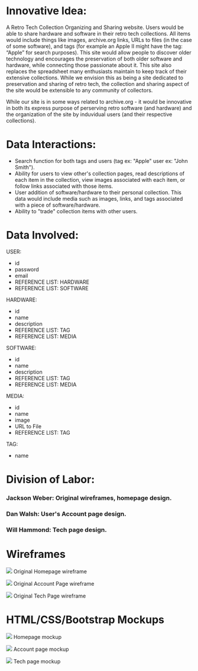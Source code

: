 # Innovative Idea:
A Retro Tech Collection Organizing and Sharing website. Users would be able to share hardware and software in their retro tech collections. All items would include things like images, archive.org links, URLs to files (in the case of some software), and tags (for example an Apple II might have the tag: “Apple” for search purposes). This site would allow people to discover older technology and encourages the preservation of both older software and hardware, while connecting those passionate about it. This site also replaces the spreadsheet many enthusiasts maintain to keep track of their extensive collections. While we envision this as being a site dedicated to preservation and sharing of retro tech, the collection and sharing aspect of the site would be extensible to any community of collectors.

While our site is in some ways related to archive.org - it would be innovative in both its express purpose of perserving retro software (and hardware) and the organization of the site by induvidual users (and their respective collections).

# Data Interactions:
- Search function for both tags and users (tag ex: "Apple" user ex: "John Smith").
- Ability for users to view other's collection pages, read descriptions of each item in the collection, view images associated with each item, or follow links associated with those items.
- User addition of software/hardware to their personal collection. This data would include media such as images, links, and tags associated with a piece of software/hardware.
- Ability to "trade" collection items with other users.

# Data Involved:
USER:
<ul>
  <li>id</li>
  <li>password</li>
  <li>email</li>
  <li>REFERENCE LIST: HARDWARE</li>
  <li>REFERENCE LIST: SOFTWARE</li>
</ul>
HARDWARE:
<ul>
  <li>id</li>
  <li>name</li>
  <li>description</li>
  <li>REFERENCE LIST: TAG</li>
  <li>REFERENCE LIST: MEDIA</li>
</ul>

SOFTWARE:
<ul>
  <li>id</li>
  <li>name</li>
  <li>description</li>
  <li>REFERENCE LIST: TAG</li>
  <li>REFERENCE LIST: MEDIA</li>
</ul>
  
MEDIA:
<ul>
  <li>id</li>
  <li>name</li>
  <li>image</li>
  <li>URL to File</li>
  <li>REFERENCE LIST: TAG</li>
</ul>
  
TAG:
<ul>
  <li>name</li>
</ul>
  

# Division of Labor:
### Jackson Weber: Original wireframes, homepage design.

### Dan Walsh: User's Account page design.

### Will Hammond: Tech page design.

# Wireframes
![](images/Homepage%20Wireframe.jpg)
Original Homepage wireframe

![](images/UserAccount%20Wireframe.jpg)
Original Account Page wireframe

![](images/TechPage%20Wireframe.jpg)
Original Tech Page wireframe

# HTML/CSS/Bootstrap Mockups
![](images/Homepage.png)
Homepage mockup

![](images/Account%20Page.png)
Account page mockup

![](images/Tech%20Page.png)
Tech page mockup
